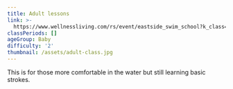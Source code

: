 ```yaml
---
title: Adult lessons
link: >-
  https://www.wellnessliving.com/rs/event/eastside_swim_school?k_class=85843&k_class_tab=10916
classPeriods: []
ageGroup: Baby
difficulty: '2'
thumbnail: /assets/adult-class.jpg
---
```

This is for those more comfortable in the water but still learning basic strokes.
